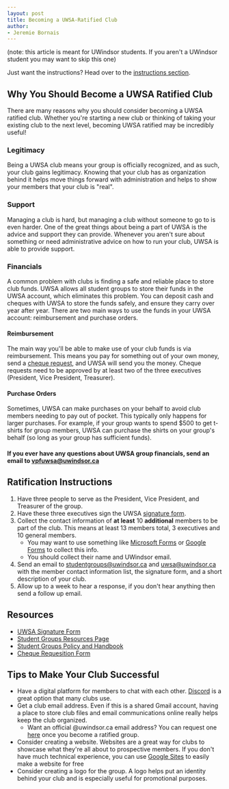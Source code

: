 ```yaml
---
layout: post
title: Becoming a UWSA-Ratified Club
author:
- Jeremie Bornais
---
```


(note: this article is meant for UWindsor students. If you aren't a UWindsor student you may want to skip this one)

Just want the instructions? Head over to the [instructions section](#ratification-instructions).

## Why You Should Become a UWSA Ratified Club

There are many reasons why you should consider becoming a UWSA ratified club. Whether you're starting a new club or thinking of taking your existing club to the next level, becoming UWSA ratified may be incredibly useful!

### Legitimacy

Being a UWSA club means your group is officially recognized, and as such, your club gains legitimacy. Knowing that your club has as organization behind it helps move things forward with administration and helps to show your members that your club is "real".

### Support

Managing a club is hard, but managing a club without someone to go to is even harder. One of the great things about being a part of UWSA is the advice and support they can provide. Whenever you aren't sure about something or need administrative advice on how to run your club, UWSA is able to provide support.

### Financials

A common problem with clubs is finding a safe and reliable place to store club funds. UWSA allows all student groups to store their funds in the UWSA account, which eliminates this problem. You can deposit cash and cheques with UWSA to store the funds safely, and ensure they carry over year after year. There are two main ways to use the funds in your UWSA account: reimbursement and purchase orders.

#### Reimbursement

The main way you'll be able to make use of your club funds is via reimbursement. This means you pay for something out of your own money, send a [cheque request](https://uwsa.ca/wp-content/uploads/2020/01/UWSA-Student-Group-Handbook-Check-Requisition.pdf), and UWSA will send you the money. Cheque requests need to be approved by at least two of the three executives (President, Vice President, Treasurer).

#### Purchase Orders

Sometimes, UWSA can make purchases on your behalf to avoid club members needing to pay out of pocket. This typically only happens for larger purchases. For example, if your group wants to spend $500 to get t-shirts for group members, UWSA can purchase the shirts on your group's behalf (so long as your group has sufficient funds).

#### If you ever have any questions about UWSA group financials, send an email to vpfuwsa@uwindsor.ca

## Ratification Instructions

1. Have three people to serve as the President, Vice President, and Treasurer of the group.
2. Have these three executives sign the UWSA [signature form](https://uwsa.ca/wp-content/uploads/2020/01/UWSA-Student-Group-Handbook-Signature-Page.pdf).
3. Collect the contact information of **at least** 10 **additional** members to be part of the club. This means at least 13 members total, 3 executives and 10 general members.
    - You may want to use something like [Microsoft Forms](http://forms.office.com) or [Google Forms](http://forms.google.com) to collect this info.
    - You should collect their name and UWindsor email.
4. Send an email to studentgroups@uwindsor.ca and uwsa@uwindsor.ca with the member contact information list, the signature form, and a short description of your club.
5. Allow up to a week to hear a response, if you don't hear anything then send a follow up email.

## Resources

- [UWSA Signature Form](https://uwsa.ca/wp-content/uploads/2020/01/UWSA-Student-Group-Handbook-Signature-Page.pdf)
- [Student Groups Resources Page](https://uwsa.ca/student-groups/student-group-resource-forms/)
- [Student Groups Policy and Handbook](https://uwsa.ca/wp-content/uploads/2018/09/UWSA-Student-Group-Handbook-New.pdf)
- [Cheque Requesition Form](https://uwsa.ca/wp-content/uploads/2020/01/UWSA-Student-Group-Handbook-Check-Requisition.pdf)

## Tips to Make Your Club Successful

- Have a digital platform for members to chat with each other. [Discord](https://discord.com/) is a great option that many clubs use.
- Get a club email address. Even if this is a shared Gmail account, having a place to store club files and email communications online really helps keep the club organized.
  - Want an official @uwindsor.ca email address? You can request one [here](https://uwindsor.teamdynamix.com/TDClient/1975/Portal/KB/ArticleDet?ID=137926#:~:text=Officially%20sanctioned%20clubs%20can%20apply,.ca%20e-mail%20address) once you become a ratified group.
- Consider creating a website. Websites are a great way for clubs to showcase what they're all about to prospective members. If you don't have much technical experience, you can use [Google Sites](http://sites.google.com) to easily make a website for free
- Consider creating a logo for the group. A logo helps put an identity behind your club and is especially useful for promotional purposes.